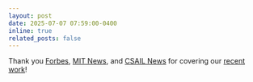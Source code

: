 ```yaml
---
layout: post
date: 2025-07-07 07:59:00-0400
inline: true
related_posts: false
---
```

Thank you [Forbes](https://www.forbes.com/sites/jenniferkitepowell/2025/07/07/mit-teaches-soft-robots-body-awareness-through-ai-and-vision/), [MIT News](https://news.mit.edu/2025/vision-based-system-teaches-machines-understand-their-bodies-0724), and [CSAIL News](https://www.csail.mit.edu/news/robots-know-themselves-mits-vision-based-system-teaches-machines-understand-their-bodies) for covering our [recent work](https://sizhe-li.github.io/publication/neural_jacobian_field/)!




